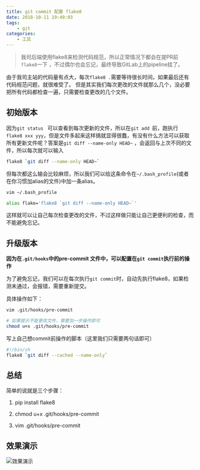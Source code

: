 ```yaml
---
title: git commit 配置 flake8
date: 2018-10-11 19:49:03
tags:
    - git
categories: 
    - 工具
---
```



> 我司后端使用flake8来检测代码规范，所以正常情况下都会在提PR前`flake8`一下 ，不过偶尔也会忘记，最终导致GitLab上的pipeline挂了。

由于我司主站的代码量有点大，每次`flake8 .`需要等待很长时间，如果最后还有代码规范问题，就很难受了。
但是其实我们每次更改的文件就那么几个，没必要把所有代码都检查一遍，只需要检查更改的几个文件。

<!-- more -->
## 初始版本

因为`git status ` 可以查看到每次更新的文件，所以在`git add `前，跑执行`flake8 xxx yyy`，但是文件多起来这样搞就显得很蠢，有没有什么方法可以获取所有更新文件呢？答案是`git diff --name-only HEAD~` ，会返回与上次不同的文件，所以每次就可以输入

```bash
flake8 `git diff --name-only HEAD~`
```

但每次都这么输会比较麻烦，所以我们可以给这条命令在`~/.bash_profile`(或者在你习惯加alias的文件)中加一条alias。

```bash
vim ~/.bash_profile

alias flake='flake8 `git diff --name-only HEAD~`'
```

这样就可以让自己每次检查更改的文件，不过这样做只能让自己更便利的检查，而不能避免忘记。

## 升级版本

**因为在`.git/hooks`中的pre-commit 文件中，可以配置在`git commit`执行前的操作**

为了避免忘记，我们可以在每次执行`git commit`时，自动先执行flake8，如果检测未通过，会报错，需要重新提交。

具体操作如下：

```bash
vim .git/hooks/pre-commit

# 如果提示不能更改文件，需要加一步操作即可
chmod u+x .git/hooks/pre-commit
```

写上自己想commit前操作的脚本（这里我们只需要两句话即可）

```bash
#!/bin/sh
flake8 `git diff --cached --name-only`
```



## 总结

简单的说就是三个步骤：

1. pip install flake8

1. chmod u+x .git/hooks/pre-commit

1. vim .git/hooks/pre-commit



## 效果演示

![效果演示](http://pdc0iq8f2.bkt.clouddn.com/flake8.png)

